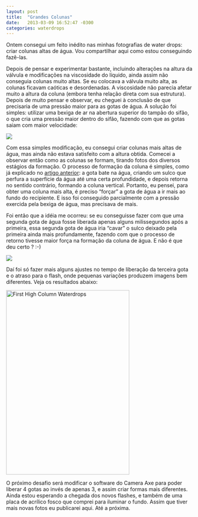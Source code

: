 ```yaml
---
layout: post
title:  "Grandes Colunas"
date:   2013-03-09 16:52:47 -0300
categories: waterdrops
---
```


Ontem consegui um feito inédito nas minhas fotografias de water drops: criar colunas altas de água. Vou compartilhar aqui como estou conseguindo fazê-las.

Depois de pensar e experimentar bastante, incluindo alterações na altura da válvula e modificações na viscosidade do líquido, ainda assim não conseguia colunas muito altas. Se eu colocava a válvula muito alta, as colunas ficavam caóticas e desordenadas. A viscosidade não parecia afetar muito a altura da coluna (embora tenha relação direta com sua estrutura). Depois de muito pensar e observar, eu cheguei à conclusão de que precisaria de uma pressão maior para as gotas de água. A solução foi simples: utilizar uma bexiga de ar na abertura superior do tampão do sifão, o que cria uma pressão maior dentro do sifão, fazendo com que as gotas saiam com maior velocidade:

![](https://lh3.googleusercontent.com/-k5WIPZKdy3w/UTte5910c9I/AAAAAAAAEOU/3yEWcBQKkBI/s640/IMG_20130309_130307.jpg)

Com essa simples modificação, eu consegui criar colunas mais altas de água, mas ainda não estava satisfeito com a altura obtida. Comecei a observar então como as colunas se formam, tirando fotos dos diversos estágios da formação. O processo de formação da coluna é simples, como já explicado no [artigo anterior](https://raulfragoso.github.io/waterdrops/2013-03-04-primeiras-colisoes/ "Minhas primeiras colisões"): a gota bate na água, criando um sulco que perfura a superfície da água até uma certa profundidade, e depois retorna no sentido contrário, formando a coluna vertical. Portanto, eu pensei, para obter uma coluna mais alta, é preciso “forçar” a gota de água a ir mais ao fundo do recipiente. E isso foi conseguido parcialmente com a pressão exercida pela bexiga de água, mas precisava de mais.

Foi então que a idéia me ocorreu: se eu conseguisse fazer com que uma segunda gota de água fosse liberada apenas alguns milissegundos após a primeira, essa segunda gota de água iria “cavar” o sulco deixado pela primeira ainda mais profundamente, fazendo com que o processo de retorno tivesse maior força na formação da coluna de água. E não é que deu certo ? :-)

![](https://lh6.googleusercontent.com/-oOUul4VOQTQ/UTvTppN4wmI/AAAAAAAAEPI/GU16mbcM5R4/s640/IMG_6975_1.jpg)

Daí foi só fazer mais alguns ajustes no tempo de liberação da terceira gota e o atraso para o flash, onde pequenas variações produzem imagens bem diferentes. Veja os resultados abaixo:

<a data-flickr-embed="true" data-header="true" data-footer="true"  href="https://www.flickr.com/photos/raul-fragoso/albums/72157632960523142" title="First High Column Waterdrops"><img src="https://c5.staticflickr.com/9/8389/8540892668_c60f995b8d_c.jpg" width="333" height="500" alt="First High Column Waterdrops"></a><script async src="//embedr.flickr.com/assets/client-code.js" charset="utf-8"></script>

O próximo desafio será modificar o software do Camera Axe para poder liberar 4 gotas ao invés de apenas 3, e assim criar formas mais diferentes. Ainda estou esperando a chegada dos novos flashes, e também de uma placa de acrílico fosco que comprei para iluminar o fundo. Assim que tiver mais novas fotos eu publicarei aqui. Até a próxima.
